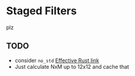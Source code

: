 # Staged Filters

plz

## TODO

- consider `no_std` [Effective Rust link](https://www.lurklurk.org/effective-rust/no-std.html)
- Just calculate NxM up to 12x12 and cache that
